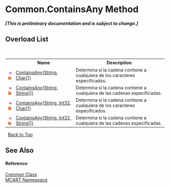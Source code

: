 # Common.ContainsAny Method 
 _**\[This is preliminary documentation and is subject to change.\]**_


## Overload List
&nbsp;<table><tr><th></th><th>Name</th><th>Description</th></tr><tr><td>![Public method](media/pubmethod.gif "Public method")![Static member](media/static.gif "Static member")</td><td><a href="dcc357bf-aea2-9735-c5bc-55de3f02c18c">ContainsAny(String, Char[])</a></td><td>
Determina si la cadena contiene a cualquiera de los caracteres especificados.</td></tr><tr><td>![Public method](media/pubmethod.gif "Public method")![Static member](media/static.gif "Static member")</td><td><a href="391b37bf-b74c-936c-f0b3-a160bc29675e">ContainsAny(String, String[])</a></td><td>
Determina si la cadena contiene a cualquiera de las cadenas especificadas.</td></tr><tr><td>![Public method](media/pubmethod.gif "Public method")![Static member](media/static.gif "Static member")</td><td><a href="bc0775fe-d021-c7a7-eaa7-27ef705843dd">ContainsAny(String, Int32, Char[])</a></td><td>
Determina si la cadena contiene a cualquiera de los caracteres especificados.</td></tr><tr><td>![Public method](media/pubmethod.gif "Public method")![Static member](media/static.gif "Static member")</td><td><a href="33feeb42-8c45-1458-599c-8f5e63ebc82b">ContainsAny(String, Int32, String[])</a></td><td>
Determina si la cadena contiene a cualquiera de las cadenas especificadas.</td></tr></table>&nbsp;
<a href="#common.containsany-method">Back to Top</a>

## See Also


#### Reference
<a href="2fd80ad6-3642-bb7d-ce7a-ef1284d6d716">Common Class</a><br /><a href="89e7854f-fe6f-d208-fb0c-b17953422852">MCART Namespace</a><br />